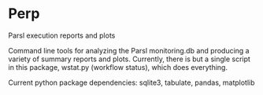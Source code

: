 # Perp
Parsl execution reports and plots

Command line tools for analyzing the Parsl monitoring.db and producing a variety of summary 
reports and plots.  Currently, there is but a single script in this package, wstat.py 
(workflow status), which does everything.

Current python package dependencies:  sqlite3, tabulate, pandas, matplotlib
